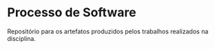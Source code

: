 # Processo de Software

Repositório para os artefatos produzidos pelos trabalhos realizados na disciplina.
